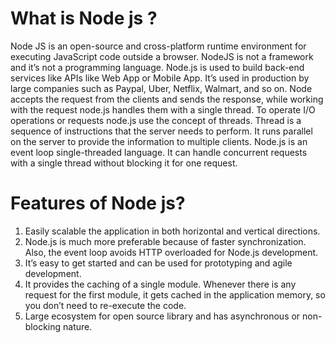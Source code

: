 # What is Node js ?
Node JS is an open-source and cross-platform runtime environment for executing JavaScript code outside a browser. NodeJS is not a framework and it’s not a programming language. Node.js is used to build back-end services like APIs like Web App or Mobile App. It’s used in production by large companies such as Paypal, Uber, Netflix, Walmart, and so on. Node accepts the request from the clients and sends the response, while working with the request node.js handles them with a single thread. To operate I/O operations or requests node.js use the concept of threads. Thread is a sequence of instructions that the server needs to perform. It runs parallel on the server to provide the information to multiple clients. Node.js is an event loop single-threaded language. It can handle concurrent requests with a single thread without blocking it for one request.


# Features of Node js?
1. Easily scalable the application in both horizontal and vertical directions.
2. Node.js is much more preferable because of faster synchronization. Also, the event loop avoids HTTP overloaded for Node.js development.
3. It’s easy to get started and can be used for prototyping and agile development.
4. It provides the caching of a single module. Whenever there is any request for the first module, it gets cached in the application memory, so you don’t need to re-execute the code.
5. Large ecosystem for open source library and has asynchronous or non-blocking nature.

